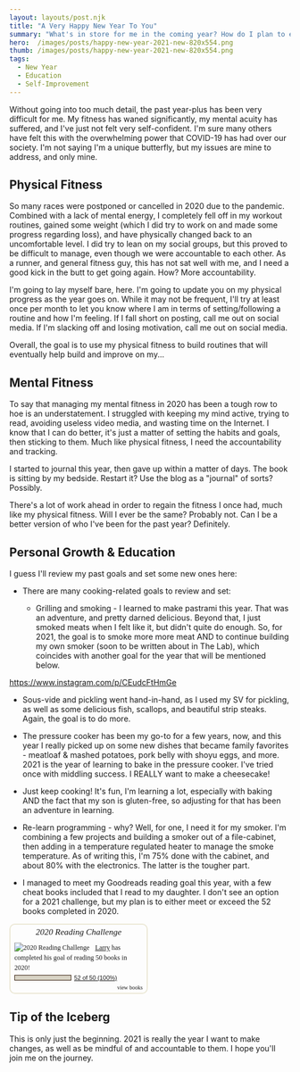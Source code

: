 ```yaml
---
layout: layouts/post.njk
title: "A Very Happy New Year To You"
summary: "What's in store for me in the coming year? How do I plan to educate and improve myself?"
hero:  /images/posts/happy-new-year-2021-new-820x554.png
thumb: /images/posts/happy-new-year-2021-new-820x554.png
tags:
  - New Year
  - Education
  - Self-Improvement
---
```


Without going into too much detail, the past year-plus has been very difficult for me. My fitness has waned significantly, my mental acuity has suffered, and I've just not felt very self-confident. I'm sure many others have felt this with the overwhelming power that COVID-19 has had over our society. I'm not saying I'm a unique butterfly, but my issues are mine to address, and only mine.

Physical Fitness
----
So many races were postponed or cancelled in 2020 due to the pandemic. Combined with a lack of mental energy, I completely fell off in my workout routines, gained some weight (which I did try to work on and made some progress regarding loss), and have physically changed back to an uncomfortable level. I did try to lean on my social groups, but this proved to be difficult to manage, even though we were accountable to each other. As a runner, and general fitness guy, this has not sat well with me, and I need a good kick in the butt to get going again. How? More accountability.

I'm going to lay myself bare, here. I'm going to update you on my physical progress as the year goes on. While it may not be frequent, I'll try at least once per month to let you know where I am in terms of setting/following a routine and how I'm feeling. If I fall short on posting, call me out on social media. If I'm slacking off and losing motivation, call me out on social media.

Overall, the goal is to use my physical fitness to build routines that will eventually help build and improve on my...


Mental Fitness
----
To say that managing my mental fitness in 2020 has been a tough row to hoe is an understatement. I struggled with keeping my mind active, trying to read, avoiding useless video media, and wasting time on the Internet. I know that I can do better, it's just a matter of setting the habits and goals, then sticking to them. Much like physical fitness, I need the accountability and tracking.

I started to journal this year, then gave up within a matter of days. The book is sitting by my bedside. Restart it? Use the blog as a "journal" of sorts? Possibly.

There's a lot of work ahead in order to regain the fitness I once had, much like my physical fitness. Will I ever be the same? Probably not. Can I be a better version of who I've been for the past year? Definitely.

Personal Growth & Education
----

I guess I'll review my past goals and set some new ones here:

* There are many cooking-related goals to review and set:

  * Grilling and smoking - I learned to make pastrami this year. That was an adventure, and pretty darned delicious. Beyond that, I just smoked meats when I felt like it, but didn't quite do enough. So, for 2021, the goal is to smoke more more meat AND to continue building my own smoker (soon to be written about in The Lab), which coincides with another goal for the year that will be mentioned below.

https://www.instagram.com/p/CEudcFtHmGe


  * Sous-vide and pickling went hand-in-hand, as I used my SV for pickling, as well as some delicious fish, scallops, and beautiful strip steaks. Again, the goal is to do more.
  * The pressure cooker has been my go-to for a few years, now, and this year I really picked up on some new dishes that became family favorites - meatloaf & mashed potatoes, pork belly with shoyu eggs, and more. 2021 is the year of learning to bake in the pressure cooker. I've tried once with middling success. I REALLY want to make a cheesecake!
  * Just keep cooking! It's fun, I'm learning a lot, especially with baking AND the fact that my son is gluten-free, so adjusting for that has been an adventure in learning.

* Re-learn programming - why? Well, for one, I need it for my smoker. I'm combining a few projects and building a smoker out of a file-cabinet, then adding in a temperature regulated heater to manage the smoke temperature. As of writing this, I'm 75% done with the cabinet, and about 80% with the electronics. The latter is the tougher part.

* I managed to meet my Goodreads reading goal this year, with a few cheat books included that I read to my daughter. I don't see an option for a 2021 challenge, but my plan is to either meet or exceed the 52 books completed in 2020. 


<div id="gr_challenge_11621" style="border: 2px solid #EBE8D5; border-radius:10px; padding: 0px 7px 0px 7px; max-width:230px; min-height: 100px">
  <div id="gr_challenge_progress_body_11621" style="font-size: 12px; font-family: georgia,serif;line-height: 18px">
    <h3 style="margin: 4px 0 10px; font-weight: normal; text-align: center">
      <a style="text-decoration: none; font-family:georgia,serif;font-style:italic; font-size: 1.1em" rel="nofollow" href="https://www.goodreads.com/challenges/11621-2020-reading-challenge">2020 Reading Challenge</a>
    </h3>
        <div class="challengePic">
          <a rel="nofollow" href="https://www.goodreads.com/challenges/11621-2020-reading-challenge"><img alt="2020 Reading Challenge" style="float:left; margin-right: 10px; border: 0 none" src="https://images.gr-assets.com/challenges/1575497947p2/11621.jpg" /></a>
        </div>
      <div>
        <a rel="nofollow" href="https://www.goodreads.com/user/show/1656256-larry">Larry</a> has
            completed his goal of reading
            50 books in
            2020!
      </div>
      <div style="width: 100px; margin: 4px 5px 5px 0; float: left; border: 1px solid #382110; height: 8px; overflow: hidden; background-color: #FFF">
        <div style="width: 100%; background-color: #D7D2C4; float: left"><span style="visibility:hidden">hide</span></div>
      </div>
      <div style="font-family: arial, verdana, helvetica, sans-serif;font-size:90%">
        <a rel="nofollow" href="https://www.goodreads.com/user_challenges/19222365">52 of 50 (100%)</a>
      </div>
        <div style="text-align: right;">
          <a style="text-decoration: none; font-size: 10px;" rel="nofollow" href="https://www.goodreads.com/user_challenges/19222365">view books</a>
        </div>
  </div>
	<script src="https://www.goodreads.com/user_challenges/widget/1656256-larry?challenge_id=11621&v=2"></script>
</div>



Tip of the Iceberg
----
This is only just the beginning. 2021 is really the year I want to make changes, as well as be mindful of and accountable to them. I hope you'll join me on the journey.